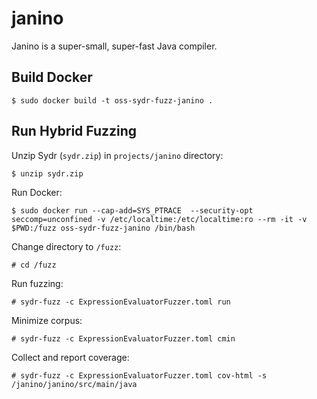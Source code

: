 # janino 

Janino is a super-small, super-fast Java compiler. 

## Build Docker

    $ sudo docker build -t oss-sydr-fuzz-janino .

## Run Hybrid Fuzzing

Unzip Sydr (`sydr.zip`) in `projects/janino` directory:

    $ unzip sydr.zip

Run Docker:

    $ sudo docker run --cap-add=SYS_PTRACE  --security-opt seccomp=unconfined -v /etc/localtime:/etc/localtime:ro --rm -it -v $PWD:/fuzz oss-sydr-fuzz-janino /bin/bash

Change directory to `/fuzz`:

    # cd /fuzz

Run fuzzing:

    # sydr-fuzz -c ExpressionEvaluatorFuzzer.toml run

Minimize corpus:

    # sydr-fuzz -c ExpressionEvaluatorFuzzer.toml cmin 

Collect and report coverage:

    # sydr-fuzz -c ExpressionEvaluatorFuzzer.toml cov-html -s /janino/janino/src/main/java
